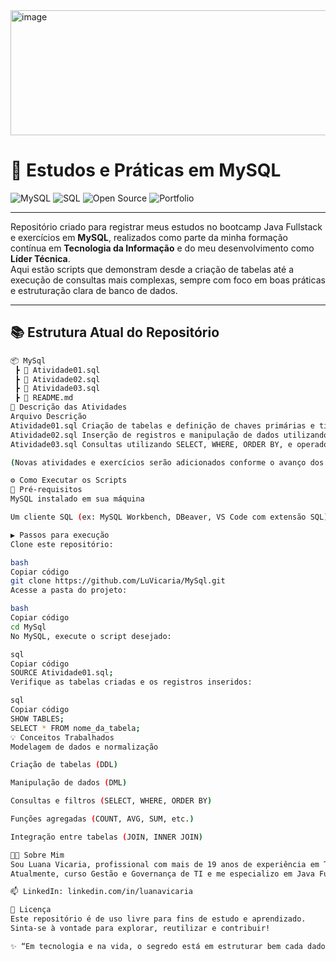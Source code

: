 <img width="1000" height="200" alt="image" src="https://github.com/user-attachments/assets/8183e40e-4295-4ab8-978e-123198c7b6ab" />


# 🧩 Estudos e Práticas em MySQL

![MySQL](https://img.shields.io/badge/MySQL-005C84?style=for-the-badge&logo=mysql&logoColor=white)
![SQL](https://img.shields.io/badge/SQL-336791?style=for-the-badge&logo=database&logoColor=white)
![Open Source](https://img.shields.io/badge/Open%20Source-✔️-brightgreen?style=for-the-badge)
![Portfolio](https://img.shields.io/badge/Portfólio-Tech%20Leader-orange?style=for-the-badge)

---

Repositório criado para registrar meus estudos no bootcamp Java Fullstack e exercícios em **MySQL**, realizados como parte da minha formação contínua em **Tecnologia da Informação** e do meu desenvolvimento como **Líder Técnica**.  
Aqui estão scripts que demonstram desde a criação de tabelas até a execução de consultas mais complexas, sempre com foco em boas práticas e estruturação clara de banco de dados.

---

## 📚 Estrutura Atual do Repositório

```bash
📦 MySql
 ┣ 📜 Atividade01.sql
 ┣ 📜 Atividade02.sql
 ┣ 📜 Atividade03.sql
 ┣ 📜 README.md
🧾 Descrição das Atividades
Arquivo	Descrição
Atividade01.sql	Criação de tabelas e definição de chaves primárias e tipos de dados.
Atividade02.sql	Inserção de registros e manipulação de dados utilizando comandos INSERT, UPDATE e DELETE.
Atividade03.sql	Consultas utilizando SELECT, WHERE, ORDER BY, e operadores lógicos.

(Novas atividades e exercícios serão adicionados conforme o avanço dos estudos.)

⚙️ Como Executar os Scripts
🔧 Pré-requisitos
MySQL instalado em sua máquina

Um cliente SQL (ex: MySQL Workbench, DBeaver, VS Code com extensão SQL)

▶️ Passos para execução
Clone este repositório:

bash
Copiar código
git clone https://github.com/LuVicaria/MySql.git
Acesse a pasta do projeto:

bash
Copiar código
cd MySql
No MySQL, execute o script desejado:

sql
Copiar código
SOURCE Atividade01.sql;
Verifique as tabelas criadas e os registros inseridos:

sql
Copiar código
SHOW TABLES;
SELECT * FROM nome_da_tabela;
💡 Conceitos Trabalhados
Modelagem de dados e normalização

Criação de tabelas (DDL)

Manipulação de dados (DML)

Consultas e filtros (SELECT, WHERE, ORDER BY)

Funções agregadas (COUNT, AVG, SUM, etc.)

Integração entre tabelas (JOIN, INNER JOIN)

👩‍💻 Sobre Mim
Sou Luana Vicaria, profissional com mais de 19 anos de experiência em Tecnologia da Informação, apaixonada por inovação, aprendizado contínuo e liderança técnica.
Atualmente, curso Gestão e Governança de TI e me especializo em Java Full Stack pela Generation, aprimorando habilidades em desenvolvimento e bancos de dados.

📫 LinkedIn: linkedin.com/in/luanavicaria

📜 Licença
Este repositório é de uso livre para fins de estudo e aprendizado.
Sinta-se à vontade para explorar, reutilizar e contribuir!

✨ “Em tecnologia e na vida, o segredo está em estruturar bem cada dado e cada experiência.”
